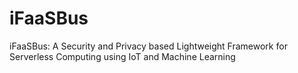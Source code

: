# iFaaSBus
iFaaSBus: A Security and Privacy based Lightweight Framework for Serverless Computing using IoT and Machine Learning
